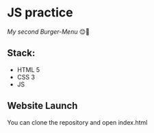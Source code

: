 # JS practice

_My second Burger-Menu_ 😊🍔 
## Stack: 
- HTML 5 
- CSS 3 
- JS 

## Website Launch
You can clone the repository and open index.html